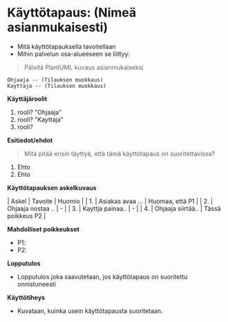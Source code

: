 # Käyttötapaus: (Nimeä asianmukaisesti)

* Mitä käyttötapauksella tavoitellaan
* Mihin palvelun osa-alueeseen se liittyy: 

> Päivitä PlantUML kuvaus asianmukaiseksi

```plantuml
Ohjaaja -- (Tilauksen muokkaus)
Kayttaja -- (Tilauksen muokkaus)
```

**Käyttäjäroolit**	

1. rooli? "Ohjaaja"
2. rooli? "Kayttaja"
3. rooli?

**Esitiedot/ehdot**	

> Mitä pitää ensin täyttyä, että tämä käyttötapaus on suoritettavissa?

1. Ehto 
2. Ehto

**Käyttötapauksen askelkuvaus**

| Askel | Tavoite | Huomio |
| 1. | Asiakas avaa ... | Huomaa, että P1 |
| 2. | Ohjaaja nostaa ..  | -  | 
| 3. | Kayttja painaa..  | -  | 
| 4. | Ohjaaja siirtää..  | Tässä poikkeus P2  | 

**Mahdolliset poikkeukset**
 
* P1:	
* P2:	
	
**Lopputulos**	

* Lopputulos joka saavutetaan, jos käyttötapaus on suoritettu onnistuneesti

**Käyttötiheys** 

* Kuvataan, kuinka usein käyttötapausta suoritetaan.

